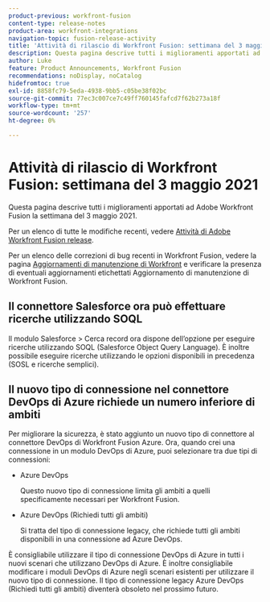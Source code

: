 ```yaml
---
product-previous: workfront-fusion
content-type: release-notes
product-area: workfront-integrations
navigation-topic: fusion-release-activity
title: 'Attività di rilascio di Workfront Fusion: settimana del 3 maggio 2021'
description: Questa pagina descrive tutti i miglioramenti apportati ad Adobe Workfront Fusion la settimana del 3 maggio 2021.
author: Luke
feature: Product Announcements, Workfront Fusion
recommendations: noDisplay, noCatalog
hidefromtoc: true
exl-id: 8858fc79-5eda-4938-9bb5-c05be38f02bc
source-git-commit: 77ec3c007ce7c49ff760145fafcd7f62b273a18f
workflow-type: tm+mt
source-wordcount: '257'
ht-degree: 0%

---
```


# Attività di rilascio di Workfront Fusion: settimana del 3 maggio 2021

Questa pagina descrive tutti i miglioramenti apportati ad Adobe Workfront Fusion la settimana del 3 maggio 2021.

Per un elenco di tutte le modifiche recenti, vedere [Attività di Adobe Workfront Fusion release](/help/workfront-fusion/fusion-product-releases/fusion-release-activity.md).

Per un elenco delle correzioni di bug recenti in Workfront Fusion, vedere la pagina [Aggiornamenti di manutenzione di Workfront](https://experienceleague.adobe.com/docs/workfront-known-issues/releases/current-updates.html) e verificare la presenza di eventuali aggiornamenti etichettati Aggiornamento di manutenzione di Workfront Fusion.

## Il connettore Salesforce ora può effettuare ricerche utilizzando SOQL

Il modulo Salesforce > Cerca record ora dispone dell’opzione per eseguire ricerche utilizzando SOQL (Salesforce Object Query Language). È inoltre possibile eseguire ricerche utilizzando le opzioni disponibili in precedenza (SOSL e ricerche semplici).

## Il nuovo tipo di connessione nel connettore DevOps di Azure richiede un numero inferiore di ambiti

Per migliorare la sicurezza, è stato aggiunto un nuovo tipo di connettore al connettore DevOps di Workfront Fusion Azure. Ora, quando crei una connessione in un modulo DevOps di Azure, puoi selezionare tra due tipi di connessioni:

* Azure DevOps

  Questo nuovo tipo di connessione limita gli ambiti a quelli specificamente necessari per Workfront Fusion.

* Azure DevOps (Richiedi tutti gli ambiti)

  Si tratta del tipo di connessione legacy, che richiede tutti gli ambiti disponibili in una connessione ad Azure DevOps.

È consigliabile utilizzare il tipo di connessione DevOps di Azure in tutti i nuovi scenari che utilizzano DevOps di Azure. È inoltre consigliabile modificare i moduli DevOps di Azure negli scenari esistenti per utilizzare il nuovo tipo di connessione. Il tipo di connessione legacy Azure DevOps (Richiedi tutti gli ambiti) diventerà obsoleto nel prossimo futuro.
